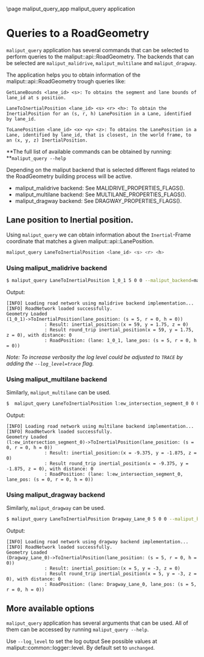 \page maliput_query_app maliput_query application

# Queries to a RoadGeometry

`maliput_query` application has several commands that can be selected to perform queries to the maliput::api::RoadGeometry. The backends that can be selected are `maliput_malidrive`, `maliput_multilane` and `maliput_dragway`.

The application helps you to obtain information of the maliput::api::RoadGeometry trough queries like:
```
GetLaneBounds <lane_id> <s>: To obtains the segment and lane bounds of lane_id at s position.

LaneToInertialPosition <lane_id> <s> <r> <h>: To obtain the InertialPosition for an (s, r, h) LanePosition in a Lane, identified by lane_id.

ToLanePosition <lane_id> <x> <y> <z>: To obtains the LanePosition in a Lane, identified by lane_id, that is closest, in the world frame, to an (x, y, z) InertialPosition.
```

**The full list of available commands can be obtained by running: **`maliput_query --help`

Depending on the maliput backend that is selected different flags related to the RoadGeometry building process will be active.
 - maliput_malidrive backend: See MALIDRIVE_PROPERTIES_FLAGS().
 - maliput_multilane backend: See MULTILANE_PROPERTIES_FLAGS().
 - maliput_dragway backend: See DRAGWAY_PROPERTIES_FLAGS().


## Lane position to Inertial position.
Using `maliput_query` we can obtain information about the `Inertial`-Frame coordinate that matches a given maliput::api::LanePosition.

```bash
maliput_query LaneToInertialPosition <lane_id> <s> <r> <h>
```

### Using maliput_malidrive backend

```bash
$ maliput_query LaneToInertialPosition 1_0_1 5 0 0 --maliput_backend=malidrive --xodr_file_path=TShapeRoad.xodr --linear_tolerance=0.05
```

Output:
```
[INFO] Loading road network using malidrive backend implementation...
[INFO] RoadNetwork loaded successfully.
Geometry Loaded
(1_0_1)->ToInertialPosition(lane_position: (s = 5, r = 0, h = 0))
              : Result: inertial_position:(x = 59, y = 1.75, z = 0)
              : Result round_trip inertial_position(x = 59, y = 1.75, z = 0), with distance: 0
              : RoadPosition: (lane: 1_0_1, lane_pos: (s = 5, r = 0, h = 0))

```

_Note: To increase verbosity the log level could be adjusted to `TRACE` by adding the `--log_level=trace` flag._

### Using maliput_multilane backend

Similarly, `maliput_multilane` can be used.

```bash
$  maliput_query LaneToInertialPosition l:ew_intersection_segment_0 0 0 0 --maliput_backend=multilane --yaml_file=2x2_intersection.yaml
```

Output:
```
[INFO] Loading road network using multilane backend implementation...
[INFO] RoadNetwork loaded successfully.
Geometry Loaded
(l:ew_intersection_segment_0)->ToInertialPosition(lane_position: (s = 0, r = 0, h = 0))
              : Result: inertial_position:(x = -9.375, y = -1.875, z = 0)
              : Result round_trip inertial_position(x = -9.375, y = -1.875, z = 0), with distance: 0
              : RoadPosition: (lane: l:ew_intersection_segment_0, lane_pos: (s = 0, r = 0, h = 0))

```

### Using maliput_dragway backend

Similarly, `maliput_dragway` can be used.

```bash
$ maliput_query LaneToInertialPosition Dragway_Lane_0 5 0 0 --maliput_backend=dragway --num_lanes=3 --length=5 --lane_width=3 --shoulder_width=0.5 --maximum_height=4
```

Output:
```
[INFO] Loading road network using dragway backend implementation...
[INFO] RoadNetwork loaded successfully.
Geometry Loaded
(Dragway_Lane_0)->ToInertialPosition(lane_position: (s = 5, r = 0, h = 0))
              : Result: inertial_position:(x = 5, y = -3, z = 0)
              : Result round_trip inertial_position(x = 5, y = -3, z = 0), with distance: 0
              : RoadPosition: (lane: Dragway_Lane_0, lane_pos: (s = 5, r = 0, h = 0))
```

## More available options

`maliput_query` application has several arguments that can be used. All of them can be accessed by running `maliput_query --help`.

Use `--log_level` to set the log output See possible values at maliput::common::logger::level. By default set to `unchanged`.
